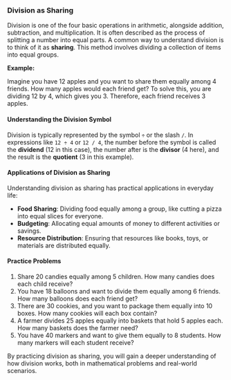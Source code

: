 ### Division as Sharing

Division is one of the four basic operations in arithmetic, alongside addition, subtraction, and multiplication. It is often described as the process of splitting a number into equal parts. A common way to understand division is to think of it as **sharing**. This method involves dividing a collection of items into equal groups.

**Example:**

Imagine you have 12 apples and you want to share them equally among 4 friends. How many apples would each friend get? To solve this, you are dividing 12 by 4, which gives you 3. Therefore, each friend receives 3 apples.

#### Understanding the Division Symbol

Division is typically represented by the symbol `÷` or the slash `/`. In expressions like `12 ÷ 4` or `12 / 4`, the number before the symbol is called the **dividend** (12 in this case), the number after is the **divisor** (4 here), and the result is the **quotient** (3 in this example).

#### Applications of Division as Sharing

Understanding division as sharing has practical applications in everyday life:

- **Food Sharing**: Dividing food equally among a group, like cutting a pizza into equal slices for everyone.
- **Budgeting**: Allocating equal amounts of money to different activities or savings.
- **Resource Distribution**: Ensuring that resources like books, toys, or materials are distributed equally.

#### Practice Problems

1. Share 20 candies equally among 5 children. How many candies does each child receive?
2. You have 18 balloons and want to divide them equally among 6 friends. How many balloons does each friend get?
3. There are 30 cookies, and you want to package them equally into 10 boxes. How many cookies will each box contain?
4. A farmer divides 25 apples equally into baskets that hold 5 apples each. How many baskets does the farmer need?
5. You have 40 markers and want to give them equally to 8 students. How many markers will each student receive?

By practicing division as sharing, you will gain a deeper understanding of how division works, both in mathematical problems and real-world scenarios.